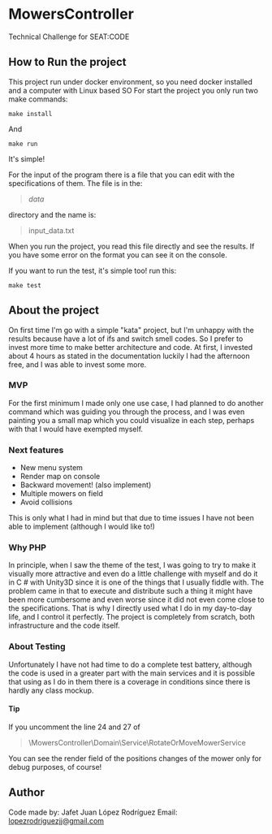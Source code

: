 # MowersController
Technical Challenge for SEAT:CODE

## How to Run the project
This project run under docker environment, so you need docker installed and a computer with Linux based SO
For start the project you only run two make commands:

    make install
And

    make run
It's simple!

For the input of the program there is a file that you can edit with the specifications of them. The file is in the:

> *data*

directory and the name is:

> input_data.txt

When you run the project, you read this file directly and see the results. If you have some error on the format you can see it on the console.

If you want to run the test, it's simple too! run this:

    make test

## About the project
On first time I'm go with a simple "kata" project, but I'm unhappy with the results because have a lot of ifs and switch smell codes. So I prefer to invest more time to make better architecture and code. At first, I invested about 4 hours as stated in the documentation luckily I had the afternoon free, and I was able to invest some more.

### MVP
For the first minimum I made only one use case, I had planned to do another command which was guiding you through the process, and I was even painting you a small map which you could visualize in each step, perhaps with that I would have exempted myself.

### Next features
- New menu system
- Render map on console
- Backward movement! (also implement)
- Multiple mowers on field
- Avoid collisions
  
This is only what I had in mind but that due to time issues I have not been able to implement (although I would like to!)

### Why PHP
In principle, when I saw the theme of the test, I was going to try to make it visually more attractive and even do a little challenge with myself and do it in C # with Unity3D since it is one of the things that I usually fiddle with. The problem came in that to execute and distribute such a thing it might have been more cumbersome and even worse since it did not even come close to the specifications. That is why I directly used what I do in my day-to-day life, and I control it perfectly. The project is completely from scratch, both infrastructure and the code itself.

### About Testing
Unfortunately I have not had time to do a complete test battery, although the code is used in a greater part with the main services and it is possible that using as I do in them there is a coverage in conditions since there is hardly any class mockup.

#### Tip
If you uncomment the line 24 and 27 of
> \MowersController\Domain\Service\RotateOrMoveMowerService

You can see the render field of the positions changes of the mower only for debug purposes, of course!

## Author
Code made by: Jafet Juan López Rodríguez
Email: lopezrodriguezjj@gmail.com
